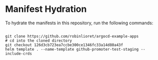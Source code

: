 
# Manifest Hydration

To hydrate the manifests in this repository, run the following commands:

```shell

git clone https://github.com/robinlioret/argocd-example-apps
# cd into the cloned directory
git checkout 126d3cb723ea7ccbe300ce1346fc33a14d80a43f
helm template . --name-template github-promoter-test-staging --include-crds
```